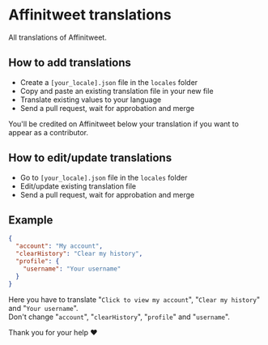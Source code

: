 # Affinitweet translations

All translations of Affinitweet.

## How to add translations

- Create a `[your_locale].json` file in the `locales` folder
- Copy and paste an existing translation file in your new file
- Translate existing values to your language
- Send a pull request, wait for approbation and merge

You'll be credited on Affinitweet below your translation if you want to appear as a contributor.

## How to edit/update translations

- Go to `[your_locale].json` file in the `locales` folder
- Edit/update existing translation file
- Send a pull request, wait for approbation and merge

## Example

```json
{
  "account": "My account",
  "clearHistory": "Clear my history",
  "profile": {
    "username": "Your username"
  }
}
```
Here you have to translate "`Click to view my account`", "`Clear my history`" and "`Your username`".  
Don't change "`account`", "`clearHistory`", "`profile`" and "`username`".

Thank you for your help ❤️
